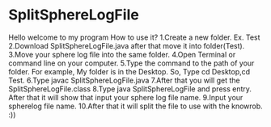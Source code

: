 # SplitSphereLogFile
Hello welcome to my program
How to use it?
1.Create a new folder. Ex. Test
2.Download SplitSphereLogFile.java after that move it into folder(Test).
3.Move your sphere log file into the same folder.
4.Open Terminal or command line on your computer.
5.Type the command to the path of your folder. For example, My folder is in the Desktop. So, Type cd Desktop,cd Test.
6.Type javac SplitSphereLogFile.java
7.After that you will get the SplitSphereLogFile.class
8.Type java SplitSphereLogFile and press entry. After that it will show that input your sphere log file name.
9.Input your spherelog file name.
10.After that it will split the file to use with the knowrob. :))
